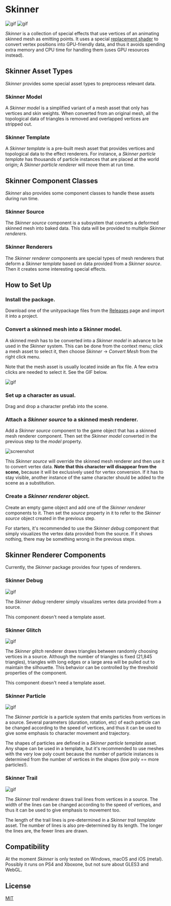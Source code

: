 Skinner
=======

![gif](http://i.imgur.com/k838bjc.gif)
![gif](http://i.imgur.com/Elfd8QE.gif)

*Skinner* is a collection of special effects that use vertices of an animating
skinned mesh as emitting points. It uses a special [replacement shader] to
convert vertex positions into GPU-friendly data, and thus it avoids spending
extra memory and CPU time for handling them (uses GPU resources instead).

Skinner Asset Types
-------------------

*Skinner* provides some special asset types to preprocess relevant data.

### Skinner Model

A *Skinner model* is a simplified variant of a mesh asset that only has
vertices and skin weights. When converted from an original mesh, all the
topological data of triangles is removed and overlapped vertices are
stripped out.

### Skinner Template

A *Skinner template* is a pre-built mesh asset that provides vertices and
topological data to the effect renderers. For instance, a *Skinner particle
template* has thousands of particle instances that are placed at the world
origin; A *Skinner particle renderer* will move them at run time.

Skinner Component Classes
-------------------------

*Skinner* also provides some component classes to handle these assets during
run time.

### Skinner Source

The *Skinner source* component is a subsystem that converts a deformed skinned
mesh into baked data. This data will be provided to multiple *Skinner
renderers*.

### Skinner Renderers

The *Skinner renderer* components are special types of mesh renderers that
deform a *Skinner template* based on data provided from a *Skinner source*.
Then it creates some interesting special effects.

How to Set Up
-------------

### Install the package.

Download one of the unitypackage files from the [Releases] page and import it
into a project.

### Convert a skinned mesh into a Skinner model.

A skinned mesh has to be converted into a *Skinner model* in advance to be
used in the *Skinner* system. This can be done from the context menu; click a
mesh asset to select it, then choose *Skinner* -> *Convert Mesh* from the right
click menu.

Note that the mesh asset is usually located inside an fbx file. A few extra
clicks are needed to select it. See the GIF below.

![gif](http://i.giphy.com/26FLakB0pQ9nCxKY8.gif)

### Set up a character as usual.

Drag and drop a character prefab into the scene.

### Attach a *Skinner source* to a skinned mesh renderer.

Add a *Skinner source* component to the game object that has a skinned mesh
renderer component. Then set the *Skinner model* converted in the previous step
to the *model* property.  

![screenshot](http://i.imgur.com/sbBQROv.png)

This *Skinner source* will override the skinned mesh renderer and then use it to
convert vertex data. **Note that this character will disappear from the scene,**
because it will be exclusively used for vertex conversion. If it has to stay
visible, another instance of the same character should be added to the scene as
a substitution.

### Create a *Skinner renderer* object.

Create an empty game object and add one of the *Skinner renderer* components to
it. Then set the *source* property in it to refer to the *Skinner source* object
created in the previous step.

For starters, it's recommended to use the *Skinner debug* component that simply
visualizes the vertex data provided from the source. If it shows nothing, there
may be something wrong in the previous steps.

Skinner Renderer Components
---------------------------

Currently, the *Skinner* package provides four types of renderers.

### Skinner Debug

![gif](http://68.media.tumblr.com/4272c0ca532b5081125e0a1b8c63cfe1/tumblr_oio9gyLsjC1qio469o1_320.gif)

The *Skinner debug* renderer simply visualizes vertex data provided from a
source.

This component doesn't need a template asset.

### Skinner Glitch

![gif](http://68.media.tumblr.com/74a888fdc96661fee217808fa250e33e/tumblr_ohgpbnM7ce1qio469o2_320.gif)

The *Skinner glitch* renderer draws triangles between randomly choosing vertices
in a source. Although the number of triangles is fixed (21,845 triangles), triangles
with long edges or a large area will be pulled out to maintain the silhouette. This behavior
can be controlled by the threshold properties of the component.

This component doesn't need a template asset.

### Skinner Particle

![gif](http://68.media.tumblr.com/c4c573ccfcf50011cdff66e3c7106a69/tumblr_oiup1kbJCp1qio469o2_320.gif)

The *Skinner particle* is a particle system that emits particles from vertices
in a source. Several parameters (duration, rotation, etc) of each particle
can be changed according to the speed of vertices, and thus it can be used to
give some emphasis to character movement and trajectory.

The shapes of particles are defined in a *Skinner particle template* asset.
Any shape can be used in a template, but it's recommended to use meshes with
the very low poly count because the number of particle instances is determined
from the number of vertices in the shapes (low poly == more particles!). 

### Skinner Trail

![gif](http://68.media.tumblr.com/712809e81cda209c86e9744ca54ea3d9/tumblr_oir3z03Vaf1qio469o2_320.gif)

The *Skinner trail* renderer draws trail lines from vertices in a source. The
width of the lines can be changed according to the speed of vertices, and thus
it can be used to give emphasis to movement too.

The length of the trail lines is pre-determined in a *Skinner trail template*
asset. The number of lines is also pre-determined by its length. The longer the
lines are, the fewer lines are drawn.

Compatibility
-------------

At the moment *Skinner* is only tested on Windows, macOS and iOS (metal).
Possibly it runs on PS4 and Xboxone, but not sure about GLES3 and WebGL.

License
-------

[MIT](LICENSE.md)

[replacement shader]: https://docs.unity3d.com/Manual/SL-ShaderReplacement.html
[Releases]: https://github.com/keijiro/Skinner/releases
